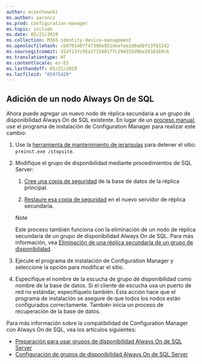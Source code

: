 ```yaml
---
author: aczechowski
ms.author: aaroncz
ms.prod: configuration-manager
ms.topic: include
ms.date: 05/21/2019
ms.collection: M365-identity-device-management
ms.openlocfilehash: cb0701407f47396e951deefae2d8adbf13f81242
ms.sourcegitcommit: d1df13fc95a1f1540177c294555d9be26161b9cb
ms.translationtype: HT
ms.contentlocale: es-ES
ms.lasthandoff: 05/21/2019
ms.locfileid: "65975420"
---
```

## <a name="bkmk_sqlao"></a> Adición de un nodo Always On de SQL

<!--3127336-->

Ahora puede agregar un nuevo nodo de réplica secundaria a un grupo de disponibilidad Always On de SQL existente. En lugar de un [proceso manual](/sccm/core/servers/deploy/configure/configure-aoag#add-or-remove-synchronous-replica-members), use el programa de instalación de Configuration Manager para realizar este cambio:

1. Use la [herramienta de mantenimiento de jerarquías](/sccm/core/servers/manage/hierarchy-maintenance-tool-preinst.exe) para detener el sitio: `preinst.exe /stopsite`.

1. Modifique el grupo de disponibilidad mediante procedimientos de SQL Server:

    1. [Cree una copia de seguridad](https://docs.microsoft.com/sql/relational-databases/backup-restore/create-a-full-database-backup-sql-server?view=sql-server-2017) de la base de datos de la réplica principal.

    1. [Restaure esa copia de seguridad](https://docs.microsoft.com/sql/relational-databases/backup-restore/restore-a-database-backup-using-ssms?view=sql-server-2017) en el nuevo servidor de réplica secundaria.

    > [!Note]  
    > Este proceso también funciona con la eliminación de un nodo de réplica secundaria de un grupo de disponibilidad Always On de SQL. Para más información, vea [Eliminación de una réplica secundaria de un grupo de disponibilidad](https://docs.microsoft.com/sql/database-engine/availability-groups/windows/remove-a-secondary-replica-from-an-availability-group-sql-server?view=sql-server-2017).

1. Ejecute el programa de instalación de Configuration Manager y seleccione la opción para modificar el sitio.

1. Especifique el nombre de la escucha de grupo de disponibilidad como nombre de la base de datos. Si el cliente de escucha usa un puerto de red no estándar, especifíquelo también. Esta acción hace que el programa de instalación se asegure de que todos los nodos están configurados correctamente. También inicia un proceso de recuperación de la base de datos.

Para más información sobre la compatibilidad de Configuration Manager con Always On de SQL, vea los artículos siguientes:

- [Preparación para usar grupos de disponibilidad Always On de SQL Server](/sccm/core/servers/deploy/configure/sql-server-alwayson-for-a-highly-available-site-database)
- [Configuración de grupos de disponibilidad Always On de SQL Server](/sccm/core/servers/deploy/configure/configure-aoag)
